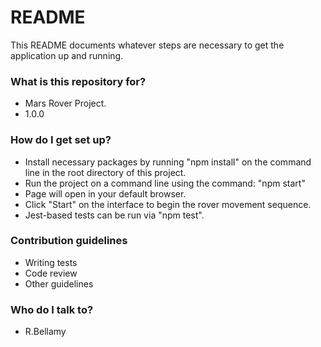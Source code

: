 # README #

This README documents whatever steps are necessary to get the application up and running.

### What is this repository for? ###

* Mars Rover Project.
* 1.0.0

### How do I get set up? ###

* Install necessary packages by running "npm install"
  on the command line in the root directory of this project.
* Run the project on a command line using the command: "npm start"
* Page will open in your default browser.
* Click "Start" on the interface to begin the rover movement sequence.
* Jest-based tests can be run via "npm test".

### Contribution guidelines ###

* Writing tests
* Code review
* Other guidelines

### Who do I talk to? ###

* R.Bellamy
